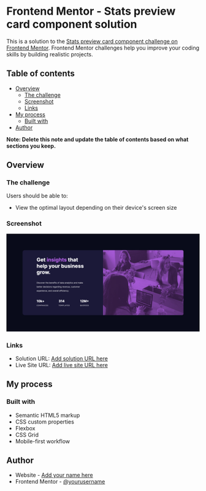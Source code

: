 # Frontend Mentor - Stats preview card component solution

This is a solution to the [Stats preview card component challenge on Frontend Mentor](https://www.frontendmentor.io/challenges/stats-preview-card-component-8JqbgoU62). Frontend Mentor challenges help you improve your coding skills by building realistic projects. 

## Table of contents

- [Overview](#overview)
  - [The challenge](#the-challenge)
  - [Screenshot](#screenshot)
  - [Links](#links)
- [My process](#my-process)
  - [Built with](#built-with)
- [Author](#author)

**Note: Delete this note and update the table of contents based on what sections you keep.**

## Overview

### The challenge

Users should be able to:

- View the optimal layout depending on their device's screen size

### Screenshot

![](images/screenshot_of_project.png)

### Links

- Solution URL: [Add solution URL here](https://github.com/arjemma/statspreviewcardcomponent)
- Live Site URL: [Add live site URL here](https://arjemma.github.io/statspreviewcardcomponent/)

## My process

### Built with

- Semantic HTML5 markup
- CSS custom properties
- Flexbox
- CSS Grid
- Mobile-first workflow

## Author

- Website - [Add your name here](https://www.emmagine.se)
- Frontend Mentor - [@yourusername](https://www.frontendmentor.io/profile/arjemma)